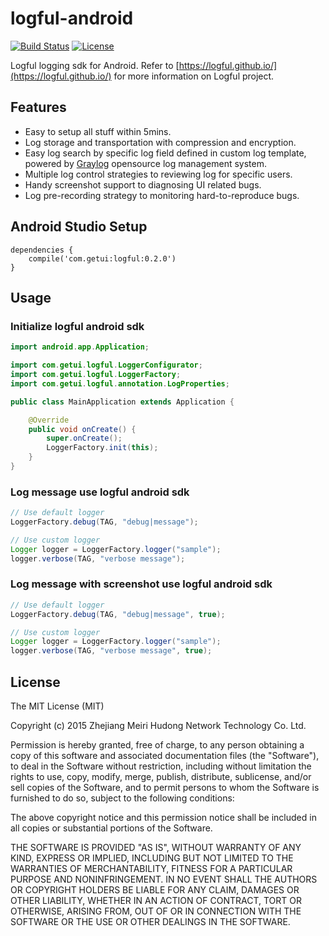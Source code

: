 # logful-android

[![Build Status](https://travis-ci.org/logful/logful-android.svg?branch=master)](https://travis-ci.org/logful/logful-android)
[![License](https://img.shields.io/badge/license-MIT-blue.svg)](https://github.com/logful/logful-android/blob/master/LICENSE)

Logful logging sdk for Android. Refer to [https://logful.github.io/](https://logful.github.io/) for more information on Logful project.

## Features

* Easy to setup all stuff within 5mins.
* Log storage and transportation with compression and encryption.
* Easy log search by specific log field defined in custom log template, powered by [Graylog](https://www.graylog.org/) opensource log management system.
* Multiple log control strategies to reviewing log for specific users.
* Handy screenshot support to diagnosing UI related bugs.
* Log pre-recording strategy to monitoring hard-to-reproduce bugs.


## Android Studio Setup

```
dependencies {
    compile('com.getui:logful:0.2.0')
}
```

## Usage

### Initialize logful android sdk

``` java
import android.app.Application;

import com.getui.logful.LoggerConfigurator;
import com.getui.logful.LoggerFactory;
import com.getui.logful.annotation.LogProperties;

public class MainApplication extends Application {

    @Override
    public void onCreate() {
        super.onCreate();
        LoggerFactory.init(this);
    }
}
```

### Log message use logful android sdk

``` java
// Use default logger
LoggerFactory.debug(TAG, "debug|message");

// Use custom logger
Logger logger = LoggerFactory.logger("sample");
logger.verbose(TAG, "verbose message");
```

### Log message with screenshot use logful android sdk

``` java
// Use default logger
LoggerFactory.debug(TAG, "debug|message", true);

// Use custom logger
Logger logger = LoggerFactory.logger("sample");
logger.verbose(TAG, "verbose message", true);
```

## License
The MIT License (MIT)

Copyright (c) 2015 Zhejiang Meiri Hudong Network Technology Co. Ltd.

Permission is hereby granted, free of charge, to any person obtaining a copy
of this software and associated documentation files (the "Software"), to deal
in the Software without restriction, including without limitation the rights
to use, copy, modify, merge, publish, distribute, sublicense, and/or sell
copies of the Software, and to permit persons to whom the Software is
furnished to do so, subject to the following conditions:

The above copyright notice and this permission notice shall be included in
all copies or substantial portions of the Software.

THE SOFTWARE IS PROVIDED "AS IS", WITHOUT WARRANTY OF ANY KIND, EXPRESS OR
IMPLIED, INCLUDING BUT NOT LIMITED TO THE WARRANTIES OF MERCHANTABILITY,
FITNESS FOR A PARTICULAR PURPOSE AND NONINFRINGEMENT. IN NO EVENT SHALL THE
AUTHORS OR COPYRIGHT HOLDERS BE LIABLE FOR ANY CLAIM, DAMAGES OR OTHER
LIABILITY, WHETHER IN AN ACTION OF CONTRACT, TORT OR OTHERWISE, ARISING FROM,
OUT OF OR IN CONNECTION WITH THE SOFTWARE OR THE USE OR OTHER DEALINGS IN
THE SOFTWARE.

